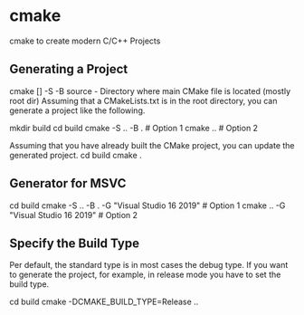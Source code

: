 # cmake
cmake to create modern C/C++ Projects


## Generating a Project

cmake [<options>] -S <relative-path-to-source> -B <path-to-build>
source - Directory where main CMake file is located (mostly root dir)
Assuming that a CMakeLists.txt is in the root directory, you can generate a project like the following.

mkdir build
cd build
cmake -S .. -B . # Option 1
cmake .. # Option 2

Assuming that you have already built the CMake project, you can update the generated project.
cd build
cmake .

## Generator for MSVC

cd build
cmake -S .. -B . -G "Visual Studio 16 2019" # Option 1
cmake .. -G "Visual Studio 16 2019" # Option 2

## Specify the Build Type

Per default, the standard type is in most cases the debug type.
If you want to generate the project, for example, in release mode you have to set the build type.

cd build
cmake -DCMAKE_BUILD_TYPE=Release ..